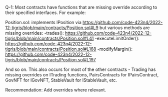Q-1:
Most contracts have functions that are missing override according to their specified interfaces. For example:

Position.sol: implements IPosition via https://github.com/code-423n4/2022-12-tigris/blob/main/contracts/Position.sol#L9 but various methods are missing overrides: 
-trades(): https://github.com/code-423n4/2022-12-tigris/blob/main/contracts/Position.sol#L41 
-executeLimitOrder(): https://github.com/code-423n4/2022-12-tigris/blob/main/contracts/Position.sol#L168 
-modifyMargin(): https://github.com/code-423n4/2022-12-tigris/blob/main/contracts/Position.sol#L197 

And so on. This also occurs for most of the other contracts - Trading has missing overrides on ITrading functions, PairsContracts for IPairsContract, GovNFT for IGovNFT, StableVault for IStableVault, etc. 

Recommendation: Add overrides where relevant.  
